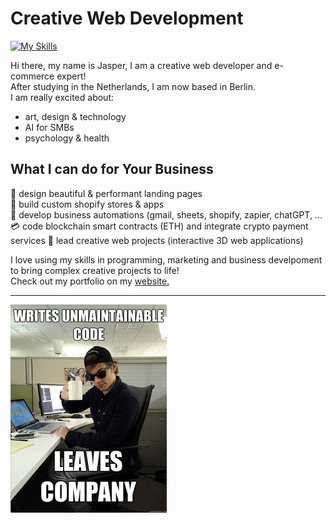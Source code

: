 # Creative Web Development
[![My Skills](https://skillicons.dev/icons?i=js,react,threejs,blender,p5js,photoshop,html,css,tailwind,solidity,r,ableton)](https://skillicons.dev)

Hi there, my name is Jasper, I am a creative web developer and e-commerce expert!  
After studying in the Netherlands, I am now based in Berlin.  
I am really excited about:

- art, design & technology
- AI for SMBs
- psychology & health 
  
## What I can do for Your Business 
  
  🎨 design beautiful & performant landing pages  
  🤑 build custom shopify stores & apps  
  🤖 develop business automations (gmail, sheets, shopify, zapier, chatGPT, ...
  💳 code blockchain smart contracts (ETH) and integrate crypto payment services 
  📝 lead creative web projects (interactive 3D web applications)

I love using my skills in programming, marketing and business develpoment to bring complex creative projects to life!  
Check out my portfolio on my [website.](https://dankylabs.com)

---
![programmer humor](code.jpg)
